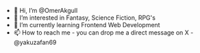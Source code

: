 - 👋 Hi, I’m @OmerAkgull
- 👀 I’m interested in Fantasy, Science Fiction, RPG's 
- 🌱 I’m currently learning Frontend Web Development
- 📫 How to reach me - you can drop me a direct message on X - @yakuzafan69

<!---
OmerAkgull/OmerAkgull is a ✨ special ✨ repository because its `README.md` (this file) appears on your GitHub profile.
You can click the Preview link to take a look at your changes.
--->
